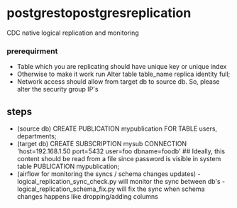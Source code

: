 # postgrestopostgresreplication
CDC native logical replication and monitoring



### prerequirment
- Table which you are replicating should have unique key or unique index
- Otherwise to make it work run Alter table table_name replica identity full;
- Network access should allow from target db to source db. So, please alter the security group IP's

## steps
- (source db)
        CREATE PUBLICATION mypublication FOR TABLE users, departments; 
- (target db)
        CREATE SUBSCRIPTION mysub
        CONNECTION 'host=192.168.1.50 port=5432 user=foo dbname=foodb' ## Ideally, this content should be read from a file since password is visible in system table
        PUBLICATION mypublication; 
- (airflow for monitoring the syncs / schema changes updates)
        - logical_replication_sync_check.py will monitor the sync between db's
        - logical_replication_schema_fix.py will fix the sync when schema changes happens   like dropping/adding columns
